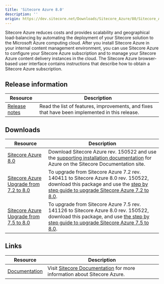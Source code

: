 ```yaml
---
title: 'Sitecore Azure 8.0'
description: ''
origin: https://dev.sitecore.net/Downloads/Sitecore_Azure/80/Sitecore_Azure_80.aspx
---
```


Sitecore Azure reduces costs and provides scalability and geographical load-balancing by automating the deployment of your Sitecore solution to the Microsoft Azure computing cloud. After you install Sitecore Azure in your internal content management environment, you can use Sitecore Azure to configure your Sitecore Azure subscription and to manage your Sitecore Azure content delivery instances in the cloud. The Sitecore Azure browser-based user interface contains instructions that describe how to obtain a Sitecore Azure subscription.

## Release information

| Resource                                                                      | Description                                                                                           |
| ----------------------------------------------------------------------------- | ----------------------------------------------------------------------------------------------------- |
| [Release notes](/downloads/Sitecore_Azure/80/Sitecore_Azure_80/Release_notes) | Read the list of features, improvements, and fixes that have been implemented in this release. <br /> |

## Downloads

| Resource                                                                                                                                                                                        | Description                                                                                                                                                                                                                    |
| ----------------------------------------------------------------------------------------------------------------------------------------------------------------------------------------------- | ------------------------------------------------------------------------------------------------------------------------------------------------------------------------------------------------------------------------------ |
| [Sitecore Azure 8.0](https://scdp.blob.core.windows.net/downloads/Sitecore%20Azure/80/Sitecore%20Azure%2080/Secure/Sitecore%20Azure%2080%20rev%20150522.zip)                                    | Download Sitecore Azure rev. 150522 and use the [supporting installation documentation](https://doc.sitecore.net/cloud/80/azure) for Azure on the Sitecore Documentation site.                                                 |
| [Sitecore Azure Upgrade from 7.2 to 8.0](https://scdp.blob.core.windows.net/downloads/Sitecore%20Azure/80/Sitecore%20Azure%2080/Secure/Sitecore%20Azure%2080%20rev%20150522%20from%2072.update) | To upgrade from Sitecore Azure 7.2 rev. 140411 to Sitecore Azure 8.0 rev. 150522, download this package and use the [step by step guide to upgrade Sitecore Azure 7.2 to 8.0](~/media/8DFB3581A74042AB96DFC3D7D4A2AB7E.ashx).  |
| [Sitecore Azure Upgrade from 7.5 to 8.0](https://scdp.blob.core.windows.net/downloads/Sitecore%20Azure/80/Sitecore%20Azure%2080/Secure/Sitecore%20Azure%2080%20rev%20150522%20from%2075.update) | To upgrade from Sitecore Azure 7.5 rev. 141126 to Sitecore Azure 8.0 rev. 150522, download this package, and use [the step by step guide to upgrade Sitecore Azure 7.5 to 8.0](~/media/B31D166BE4684F738C0916C83A0E4705.ashx). |

## Links

| Resource                                                 | Description                                                                                                         |
| -------------------------------------------------------- | ------------------------------------------------------------------------------------------------------------------- |
| [Documentation](https://doc.sitecore.net/cloud/80/azure) | Visit [Sitecore Documentation](https://doc.sitecore.net/cloud/80/azure_) for more information about Sitecore Azure. |
